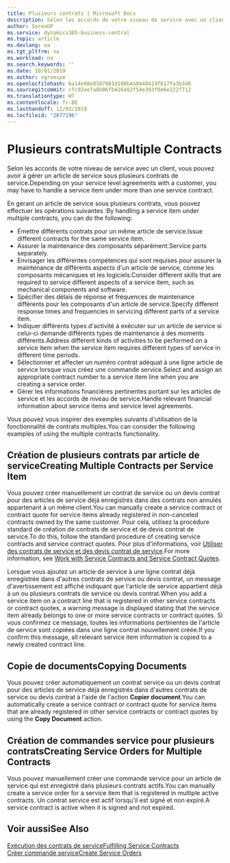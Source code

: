 ```yaml
---
title: Plusieurs contrats | Microsoft Docs
description: Selon les accords de votre niveau de service avec un client, vous pouvez avoir à gérer un article de service sous plusieurs contrats de service.
author: SorenGP
ms.service: dynamics365-business-central
ms.topic: article
ms.devlang: na
ms.tgt_pltfrm: na
ms.workload: na
ms.search.keywords: ''
ms.date: 10/01/2019
ms.author: sgroespe
ms.openlocfilehash: ba14e98e8387981d108b4a8440419f617fa3b3d8
ms.sourcegitcommit: cfc92eefa8b06fb426482f54e393f0e6e222f712
ms.translationtype: HT
ms.contentlocale: fr-BE
ms.lasthandoff: 12/03/2019
ms.locfileid: "2877196"
---
```

# <a name="multiple-contracts"></a><span data-ttu-id="e39c9-103">Plusieurs contrats</span><span class="sxs-lookup"><span data-stu-id="e39c9-103">Multiple Contracts</span></span>
<span data-ttu-id="e39c9-104">Selon les accords de votre niveau de service avec un client, vous pouvez avoir à gérer un article de service sous plusieurs contrats de service.</span><span class="sxs-lookup"><span data-stu-id="e39c9-104">Depending on your service level agreements with a customer, you may have to handle a service item under more than one service contract.</span></span>  
  
<span data-ttu-id="e39c9-105">En gérant un article de service sous plusieurs contrats, vous pouvez effectuer les opérations suivantes :</span><span class="sxs-lookup"><span data-stu-id="e39c9-105">By handling a service item under multiple contracts, you can do the following:</span></span>  
  
* <span data-ttu-id="e39c9-106">Émettre différents contrats pour un même article de service.</span><span class="sxs-lookup"><span data-stu-id="e39c9-106">Issue different contracts for the same service item.</span></span>  
* <span data-ttu-id="e39c9-107">Assurer la maintenance des composants séparément.</span><span class="sxs-lookup"><span data-stu-id="e39c9-107">Service parts separately.</span></span>  
* <span data-ttu-id="e39c9-108">Envisager les différentes compétences qui sont requises pour assurer la maintenance de différents aspects d'un article de service, comme les composants mécaniques et les logiciels.</span><span class="sxs-lookup"><span data-stu-id="e39c9-108">Consider different skills that are required to service different aspects of a service item, such as mechanical components and software.</span></span>  
* <span data-ttu-id="e39c9-109">Spécifier des délais de réponse et fréquences de maintenance différents pour les composants d'un article de service.</span><span class="sxs-lookup"><span data-stu-id="e39c9-109">Specify different response times and frequencies in servicing different parts of a service item.</span></span>  
* <span data-ttu-id="e39c9-110">Indiquer différents types d'activité à exécuter sur un article de service si celui-ci demande différents types de maintenance à des moments différents.</span><span class="sxs-lookup"><span data-stu-id="e39c9-110">Address different kinds of activities to be performed on a service item when the service item requires different types of service in different time periods.</span></span>  
* <span data-ttu-id="e39c9-111">Sélectionner et affecter un numéro contrat adéquat à une ligne article de service lorsque vous créez une commande service.</span><span class="sxs-lookup"><span data-stu-id="e39c9-111">Select and assign an appropriate contract number to a service item line when you are creating a service order.</span></span>  
* <span data-ttu-id="e39c9-112">Gérer les informations financières pertinentes portant sur les articles de service et les accords de niveau de service.</span><span class="sxs-lookup"><span data-stu-id="e39c9-112">Handle relevant financial information about service items and service level agreements.</span></span>  
  
<span data-ttu-id="e39c9-113">Vous pouvez vous inspirer des exemples suivants d'utilisation de la fonctionnalité de contrats multiples.</span><span class="sxs-lookup"><span data-stu-id="e39c9-113">You can consider the following examples of using the multiple contracts functionality.</span></span>  
  
## <a name="creating-multiple-contracts-per-service-item"></a><span data-ttu-id="e39c9-114">Création de plusieurs contrats par article de service</span><span class="sxs-lookup"><span data-stu-id="e39c9-114">Creating Multiple Contracts per Service Item</span></span>  
<span data-ttu-id="e39c9-115">Vous pouvez créer manuellement un contrat de service ou un devis contrat pour des articles de service déjà enregistrés dans des contrats non annulés appartenant à un même client.</span><span class="sxs-lookup"><span data-stu-id="e39c9-115">You can manually create a service contract or contract quote for service items already registered in non-canceled contracts owned by the same customer.</span></span> <span data-ttu-id="e39c9-116">Pour cela, utilisez la procédure standard de création de contrats de service et de devis contrat de service.</span><span class="sxs-lookup"><span data-stu-id="e39c9-116">To do this, follow the standard procedure of creating service contracts and service contract quotes.</span></span> <span data-ttu-id="e39c9-117">Pour plus d'informations, voir [Utiliser des contrats de service et des devis contrat de service](service-how-to-create-service-contracts-and-service-contract-quotes.md).</span><span class="sxs-lookup"><span data-stu-id="e39c9-117">For more information, see [Work with Service Contracts and Service Contract Quotes](service-how-to-create-service-contracts-and-service-contract-quotes.md).</span></span>  
  
<span data-ttu-id="e39c9-118">Lorsque vous ajoutez un article de service à une ligne contrat déjà enregistrée dans d'autres contrats de service ou devis contrat, un message d'avertissement est affiché indiquant que l'article de service appartient déjà à un ou plusieurs contrats de service ou devis contrat.</span><span class="sxs-lookup"><span data-stu-id="e39c9-118">When you add a service item on a contract line that is registered in other service contracts or contract quotes, a warning message is displayed stating that the service item already belongs to one or more service contracts or contract quotes.</span></span> <span data-ttu-id="e39c9-119">Si vous confirmez ce message, toutes les informations pertinentes de l'article de service sont copiées dans une ligne contrat nouvellement créée.</span><span class="sxs-lookup"><span data-stu-id="e39c9-119">If you confirm this message, all relevant service item information is copied to a newly created contract line.</span></span>  
  
## <a name="copying-documents"></a><span data-ttu-id="e39c9-120">Copie de documents</span><span class="sxs-lookup"><span data-stu-id="e39c9-120">Copying Documents</span></span>  
<span data-ttu-id="e39c9-121">Vous pouvez créer automatiquement un contrat service ou un devis contrat pour des articles de service déjà enregistrés dans d'autres contrats de service ou devis contrat à l'aide de l'action **Copier document**.</span><span class="sxs-lookup"><span data-stu-id="e39c9-121">You can automatically create a service contract or contract quote for service items that are already registered in other service contracts or contract quotes by using the **Copy Document** action.</span></span>  
  
## <a name="creating-service-orders-for-multiple-contracts"></a><span data-ttu-id="e39c9-122">Création de commandes service pour plusieurs contrats</span><span class="sxs-lookup"><span data-stu-id="e39c9-122">Creating Service Orders for Multiple Contracts</span></span>  
<span data-ttu-id="e39c9-123">Vous pouvez manuellement créer une commande service pour un article de service qui est enregistré dans plusieurs contrats actifs.</span><span class="sxs-lookup"><span data-stu-id="e39c9-123">You can manually create a service order for a service item that is registered in multiple active contracts.</span></span> <span data-ttu-id="e39c9-124">Un contrat service est actif lorsqu'il est signé et non expiré.</span><span class="sxs-lookup"><span data-stu-id="e39c9-124">A service contract is active when it is signed and not expired.</span></span>  
  
## <a name="see-also"></a><span data-ttu-id="e39c9-125">Voir aussi</span><span class="sxs-lookup"><span data-stu-id="e39c9-125">See Also</span></span>  
[<span data-ttu-id="e39c9-126">Exécution des contrats de service</span><span class="sxs-lookup"><span data-stu-id="e39c9-126">Fulfilling Service Contracts</span></span>](service-fulfill-service-contracts.md)  
[<span data-ttu-id="e39c9-127">Créer commande service</span><span class="sxs-lookup"><span data-stu-id="e39c9-127">Create Service Orders</span></span>](service-how-to-create-service-orders.md)  
